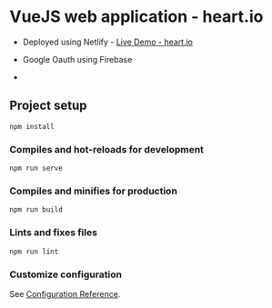 # VueJS web application - heart.io 

* Deployed using Netlify - [Live Demo - heart.io](heartio.netlify.app)

* Google Oauth using Firebase
*  
## Project setup
```
npm install
```

### Compiles and hot-reloads for development
```
npm run serve
```

### Compiles and minifies for production
```
npm run build
```

### Lints and fixes files
```
npm run lint
```

### Customize configuration
See [Configuration Reference](https://cli.vuejs.org/config/).
